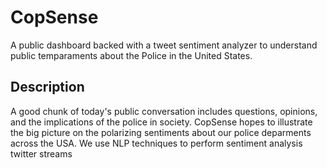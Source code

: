 # CopSense
A public dashboard backed with a tweet sentiment analyzer to understand public temparaments about the Police in the United States. 

## Description
A good chunk of today's public conversation includes questions, opinions, and the implications of the police in society. CopSense hopes to illustrate the big picture on the polarizing sentiments about our police deparments across the USA. We use NLP techniques to perform sentiment analysis  twitter streams
